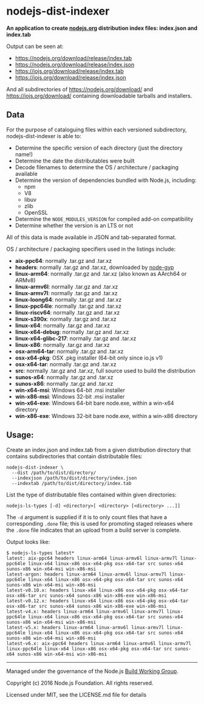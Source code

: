 # nodejs-dist-indexer

**An application to create [nodejs.org](https://nodejs.org) distribution index files: index.json and index.tab**

Output can be seen at:

 * https://nodejs.org/download/release/index.tab
 * https://nodejs.org/download/release/index.json
 * https://iojs.org/download/release/index.tab
 * https://iojs.org/download/release/index.json

And all subdirectories of https://nodejs.org/download/ and https://iojs.org/download/ containing downloadable tarballs and installers.

## Data

For the purpose of cataloguing files within each versioned subdirectory, nodejs-dist-indexer is able to:

* Determine the specific version of each directory (just the directory name!)
* Determine the date the distributables were built
* Decode filenames to determine the OS / architecture / packaging available
* Determine the version of dependencies bundled with Node.js, including:
  - npm
  - V8
  - libuv
  - zlib
  - OpenSSL
* Determine the `NODE_MODULES_VERSION` for compiled add-on compatibility
* Determine whether the version is an LTS or not

All of this data is made available in JSON and tab-separated format.

OS / architecture / packaging specifiers used in the listings include:

* **aix-ppc64**: normally .tar.gz and .tar.xz
* **headers**: normally .tar.gz and .tar.xz, downloaded by [node-gyp](https://github.com/nodejs/node-gyp/)
* **linux-arm64**: normally .tar.gz and .tar.xz (also known as AArch64 or ARMv8)
* **linux-armv6l**: normally .tar.gz and .tar.xz
* **linux-armv7l**: normally .tar.gz and .tar.xz
* **linux-loong64**: normally .tar.gz and .tar.xz
* **linux-ppc64le**: normally .tar.gz and .tar.xz
* **linux-riscv64**: normally .tar.gz and .tar.xz
* **linux-s390x**: normally .tar.gz and .tar.xz
* **linux-x64**: normally .tar.gz and .tar.xz
* **linux-x64-debug**: normally .tar.gz and .tar.xz
* **linux-x64-glibc-217**: normally .tar.gz and .tar.xz
* **linux-x86**: normally .tar.gz and .tar.xz
* **osx-arm64-tar**: normally .tar.gz and .tar.xz
* **osx-x64-pkg**: OSX .pkg installer (64-bit only since io.js v1)
* **osx-x64-tar**: normally .tar.gz and .tar.xz
* **src**: normally .tar.gz and .tar.xz, full source used to build the distribution
* **sunos-x64**: normally .tar.gz and .tar.xz
* **sunos-x86**: normally .tar.gz and .tar.xz
* **win-x64-msi**: Windows 64-bit .msi installer
* **win-x86-msi**: Windows 32-bit .msi installer
* **win-x64-exe**: Windows 64-bit bare node.exe, within a win-x64 directory
* **win-x86-exe**: Windows 32-bit bare node.exe, within a win-x86 directory

## Usage:

Create an index.json and index.tab from a given distribution directory that contains subdirectories that contain distributable files:

```text
nodejs-dist-indexer \
  --dist /path/to/dist/directory/
  --indexjson /path/to/dist/directory/index.json
  --indextab /path/to/dist/directory/index.tab
```

List the type of distributable files contained within given directories:

```text
nodejs-ls-types [-d] <directory>[ <directory> [<directory> ...]]
```

The `-d` argument is supplied if it is to only count files that have a corresponding `.done` file; this is used for promoting staged releases where the `.done` file indicates that an upload from a build server is complete.

Output looks like:

```text
$ nodejs-ls-types latest*
latest: aix-ppc64 headers linux-arm64 linux-armv6l linux-armv7l linux-ppc64le linux-x64 linux-x86 osx-x64-pkg osx-x64-tar src sunos-x64 sunos-x86 win-x64-msi win-x86-msi
latest-argon: headers linux-arm64 linux-armv6l linux-armv7l linux-ppc64le linux-x64 linux-x86 osx-x64-pkg osx-x64-tar src sunos-x64 sunos-x86 win-x64-msi win-x86-msi
latest-v0.10.x: headers linux-x64 linux-x86 osx-x64-pkg osx-x64-tar osx-x86-tar src sunos-x64 sunos-x86 win-x86-exe win-x86-msi
latest-v0.12.x: headers linux-x64 linux-x86 osx-x64-pkg osx-x64-tar osx-x86-tar src sunos-x64 sunos-x86 win-x86-exe win-x86-msi
latest-v4.x: headers linux-arm64 linux-armv6l linux-armv7l linux-ppc64le linux-x64 linux-x86 osx-x64-pkg osx-x64-tar src sunos-x64 sunos-x86 win-x64-msi win-x86-msi
latest-v5.x: headers linux-arm64 linux-armv6l linux-armv7l linux-ppc64le linux-x64 linux-x86 osx-x64-pkg osx-x64-tar src sunos-x64 sunos-x86 win-x64-msi win-x86-msi
latest-v6.x: aix-ppc64 headers linux-arm64 linux-armv6l linux-armv7l linux-ppc64le linux-x64 linux-x86 osx-x64-pkg osx-x64-tar src sunos-x64 sunos-x86 win-x64-msi win-x86-msi
```

-----------------------------------

Managed under the governance of the Node.js [Build Working Group](https://github.com/nodejs/build).

Copyright (c) 2016 Node.js Foundation. All rights reserved.

Licensed under MIT, see the LICENSE.md file for details
